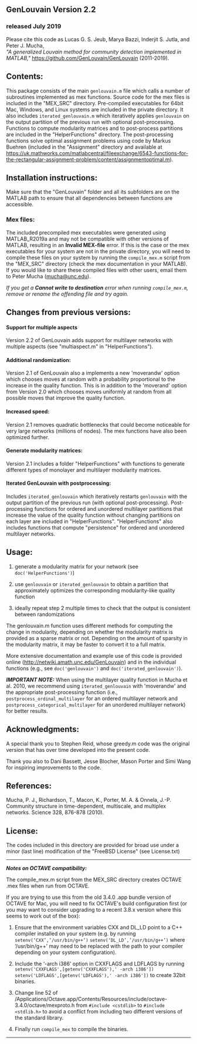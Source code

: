 ## GenLouvain Version 2.2
### released July 2019

Please cite this code as
    Lucas G. S. Jeub, Marya Bazzi, Inderjit S. Jutla, and Peter J. Mucha,    
    *"A generalized Louvain method for community detection implemented
    in MATLAB,"* https://github.com/GenLouvain/GenLouvain (2011-2019).




## Contents:

This package consists of the main `genlouvain.m` file which calls a number of
subroutines implemented as mex functions. Source code for the mex files is
included in the "MEX_SRC" directory. Pre-compiled executables for 64bit Mac,
Windows, and Linux systems are included in the private directory. It also
includes `iterated_genlouvain.m` which iteratively applies `genlouvain` on the
output partition of the previous run with optional post-processing. Functions
to compute modularity matrices and to post-process partitions are included in
the "HelperFunctions" directory. The post-processing functions solve optimal
assignment problems using code by Markus Buehren (included in the "Assignment"
directory and available at https://uk.mathworks.com/matlabcentral/fileexchange/6543-functions-for-the-rectangular-assignment-problem/content/assignmentoptimal.m).



## Installation instructions:

Make sure that the "GenLouvain" folder and all its subfolders are on the
MATLAB path to ensure that all dependencies between functions are accessible.

### Mex files:

The included precompiled mex executables were generated using MATLAB_R2019a and may not be compatible with other versions of MATLAB, resulting in an **Invalid MEX-file** error. If this is the case or the mex executables for your system are not in the private directory, you
will need to compile these files on your system by running the `compile_mex.m`
script from the "MEX_SRC" directory (check the mex documentation in your MATLAB).
If you would like to share these compiled files with other users, email them to
Peter Mucha (mucha@unc.edu).

*If you get a __Cannot write to destination__ error when running `compile_mex.m`, remove or rename the offending file and try again.* 


## Changes from previous versions:

#### Support for multiple aspects
Version 2.2 of GenLouvain adds support for multilayer networks with multiple
aspects (see "multiaspect.m" in "HelperFunctions").

#### Additional randomization:
Version 2.1 of GenLouvain also a implements a new 'moverandw' option which chooses
moves at random with a probability proportional to the increase in the quality
function. This is in addition to the 'moverand' option from Version 2.0 which chooses
moves uniformly at random from all possible moves that improve the quality function.

#### Increased speed:
Version 2.1 removes quadratic bottlenecks that could become noticeable for very large
networks (millions of nodes). The mex functions have also been optimized further.

#### Generate modularity matrices:
Version 2.1 includes a folder "HelperFunctions" with functions to
generate different types of monolayer and multilayer modularity matrices.

#### Iterated GenLouvain with postprocessing:
Includes `iterated_genlouvain` which iteratively restarts `genlouvain` with the output
partition of the previous run (with optional post-processing). Post-processing functions
for ordered and unordered multilayer partitions that increase the value of the quality
function without changing partitions on each layer are included in "HelperFunctions".
"HelperFunctions" also includes functions that compute "persistence" for ordered and
unordered multilayer networks.



## Usage:

1.  generate a modularity matrix for your network (see `doc('HelperFunctions')`)

2.  use `genlouvain` or `iterated_genlouvain` to obtain a partition that approximately
    optimizes the corresponding modularity-like quality function

3.  ideally repeat step 2 multiple times to check that the output is consistent between
    randomizations

The genlouvain.m function uses different methods for computing the change in
modularity, depending on whether the modularity matrix is provided as a sparse
matrix or not. Depending on the amount of sparsity in the modularity matrix, it may
be faster to convert it to a full matrix.

More extensive documentation and example use of this code is provided online
(http://netwiki.amath.unc.edu/GenLouvain) and in the individual functions (e.g., see
`doc('genlouvain')` and `doc('iterated_genlouvain')`).

***IMPORTANT NOTE:***
When using the multilayer quality function in Mucha et al. 2010, we recommend
using `iterated_genlouvain` with 'moverandw' and the appropriate post-processing
function (i.e., `postprocess_ordinal_multilayer` for an ordered multilayer
network and `postprocess_categorical_multilayer` for an unordered multilayer network)
for better results.

## Acknowledgments:
 A special thank you to Stephen Reid, whose greedy.m code was the
 original version that has over time developed into the present code.

 Thank you also to Dani Bassett, Jesse Blocher, Mason Porter and Simi
 Wang for inspiring improvements to the code.

## References:

Mucha, P. J., Richardson, T., Macon, K., Porter, M. A. & Onnela, J.-P.
Community structure in time-dependent, multiscale, and multiplex networks.
Science 328, 876-878 (2010).

## License:

The codes included in this directory are provided for broad use under
a minor (last line) modification of the "FreeBSD License" (see License.txt)

-------------------------------------------------------------------------------------
***Notes on OCTAVE compatibility:***

The compile_mex.m script from the MEX_SRC directory creates OCTAVE .mex files
when run from OCTAVE.

If you are trying to use this from the old 3.4.0 .app bundle version of OCTAVE for
Mac, you will need to fix OCTAVE's build configuration first (or you may want to
consider upgrading to a recent 3.8.x version where this seems to work out of the
box):

1. Ensure that the environment variables CXX and DL_LD point to a C++ compiler
	installed on your system (e.g. by running
		`setenv(‘CXX’,’/usr/bin/g++’)`
		`setenv(‘DL_LD’,’/usr/bin/g++’)`
	where ‘/usr/bin/g++’ may need to be replaced with the path to your compiler
	depending on your system configuration).

2. Include the ‘-arch i386’ option in CXXFLAGS and LDFLAGS by running
		`setenv('CXXFLAGS',[getenv('CXXFLAGS'),' -arch i386'])`
		`setenv('LDFLAGS',[getenv('LDFLAGS'),' -arch i386'])`
	to create 32bit binaries.

3. Change line 52 of
	/Applications/Octave.app/Contents/Resources/include/octave-3.4.0/octave/mexproto.h
	from `#include <cstdlib>` to `#include <stdlib.h>` to
	avoid a conflict from including two different versions of the standard
	library.

4. Finally run `compile_mex` to compile the binaries.

-------------------------------------------------------------------------------------
